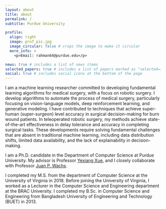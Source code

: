 ```yaml
---
layout: about
title: about
permalink: /
subtitle: Purdue University

profile:
  align: right
  image: prof_pic.jpg
  image_circular: false # crops the image to make it circular
  more_info: >
    <p>Email: rahman64@purdue.edu</p>

news: true # includes a list of news items
selected_papers: true # includes a list of papers marked as "selected={true}"
social: true # includes social icons at the bottom of the page
---
```


I am a machine learning researcher committed to developing fundamental learning algorithms for medical surgery, with a focus on robotic surgery. I develop algorithms to automate the process of medical surgery, particularly focusing on vision-language models, deep reinforcement learning, and generative modeling. I have contributed to techniques that achieve super-human (super-surgeon) level accuracy in surgical decision-making for burn wound patients. In teleoperated robotic surgery, my methods achieve state-of-the-art effectiveness in delay tolerance and accuracy in completing surgical tasks. These developments require solving fundamental challenges that are absent in traditional machine learning, including data distribution shifts, limited data availability, and the lack of explainability in decision-making.

I am a Ph.D. candidate in the Department of Computer Science at Purdue University. My advisor is Professor [Yexiang Xue](https://www.cs.purdue.edu/homes/yexiang/), and I closely collaborate with Professor [Juan P. Wachs](https://web.ics.purdue.edu/~jpwachs/).

I completed my M.S. from the department of Computer Science at the University of Virginia in 2018. Before joining the University of Virginia, I worked as a Lecturer in the Computer Science and Engineering department at the BRAC University. I completed my B.Sc. in Computer Science and Engineering from Bangladesh University of Engineering and Technology (BUET) in 2013.